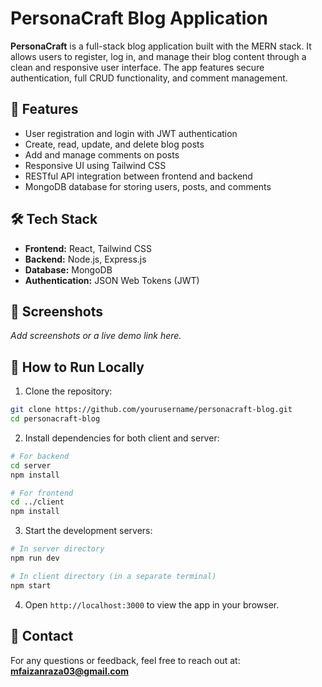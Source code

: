 # PersonaCraft Blog Application

**PersonaCraft** is a full-stack blog application built with the MERN stack. It allows users to register, log in, and manage their blog content through a clean and responsive user interface. The app features secure authentication, full CRUD functionality, and comment management.

## 🚀 Features

- User registration and login with JWT authentication
- Create, read, update, and delete blog posts
- Add and manage comments on posts
- Responsive UI using Tailwind CSS
- RESTful API integration between frontend and backend
- MongoDB database for storing users, posts, and comments

## 🛠 Tech Stack

- **Frontend:** React, Tailwind CSS
- **Backend:** Node.js, Express.js
- **Database:** MongoDB
- **Authentication:** JSON Web Tokens (JWT)

## 📸 Screenshots

_Add screenshots or a live demo link here._

## 📂 How to Run Locally

1. Clone the repository:

```bash
git clone https://github.com/yourusername/personacraft-blog.git
cd personacraft-blog
```

2. Install dependencies for both client and server:

```bash
# For backend
cd server
npm install

# For frontend
cd ../client
npm install
```

3. Start the development servers:

```bash
# In server directory
npm run dev

# In client directory (in a separate terminal)
npm start
```

4. Open `http://localhost:3000` to view the app in your browser.

## 📧 Contact

For any questions or feedback, feel free to reach out at: **mfaizanraza03@gmail.com**
